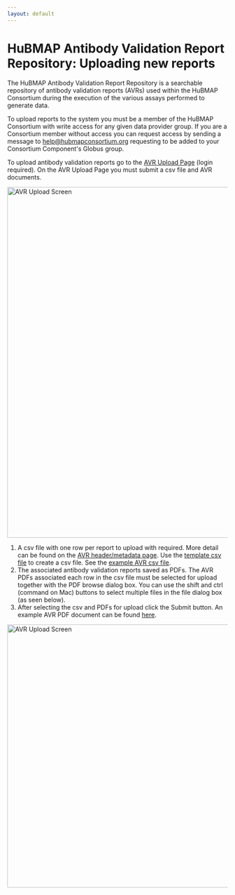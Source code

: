 ```yaml
---
layout: default
---
```

# HuBMAP Antibody Validation Report Repository: Uploading new reports

The HuBMAP Antibody Validation Report Repository is a searchable repository of antibody validation reports (AVRs) used within the HuBMAP Consortium during the execution of the various assays performed to generate data.

To upload reports to the system you must be a member of the HuBMAP Consortium with write access for any given data provider group.  If you are a Consortium member without access you can request access by sending a message to <help@hubmapconsortium.org> requesting to be added to your Consortium Component's Globus group.

To upload antibody validation reports go to the [AVR Upload Page](https://avr.hubmapconsortium.org) (login required).  On the AVR Upload Page you must submit a csv file and AVR documents.

<img src="/avr/images/avr-upload-screen.png" alt="AVR Upload Screen" width="800"/>

  1. A csv file with one row per report to upload with required.  More detail can be found on the [AVR header/metadata page](/avr/csv-format-v2.html).  Use the [template csv file](/avr/avr-template-v2.csv) to create a csv file. See the [example AVR csv file](/avr/example-avrs-v2.csv).
  2. The associated antibody validation reports saved as PDFs. The AVR PDFs associated each row in the csv file must be selected for upload together with the PDF browse dialog box. You can use the shift and ctrl (command on Mac) buttons to select multiple files in the file dialog box (as seen below).
  3. After selecting the csv and PDFs for upload click the Submit button. An example AVR PDF document can be found <a href="/avr/example-avr-v2.pdf" target="_blank">here</a>.

<img src="/avr/images/avr-dialog.png" alt="AVR Upload Screen" width="600"/>
